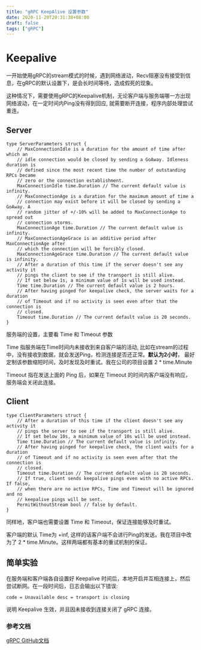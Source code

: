 ```yaml
---
title: "gRPC KeepAlive 设置参数"
date: 2020-11-20T20:31:38+08:00
draft: false
tags: ["gRPC"]
---
```


# Keepalive
一开始使用gRPC的stream模式的时候，遇到网络波动，Recv阻塞没有接受到信息，在gRPC的默认设置下，是会长时间等待，造成假死的现象。

<!--more-->

这种情况下，需要使用gRPC的Keepalive机制，无论客户端与服务端哪一方出现网络波动，在一定时间内Ping没有得到回应, 就需要断开连接，程序内部处理尝试重连。

## Server

```golang
type ServerParameters struct {
    // MaxConnectionIdle is a duration for the amount of time after which an
    // idle connection would be closed by sending a GoAway. Idleness duration is
    // defined since the most recent time the number of outstanding RPCs became
    // zero or the connection establishment.
    MaxConnectionIdle time.Duration // The current default value is infinity.
    // MaxConnectionAge is a duration for the maximum amount of time a
    // connection may exist before it will be closed by sending a GoAway. A
    // random jitter of +/-10% will be added to MaxConnectionAge to spread out
    // connection storms.
    MaxConnectionAge time.Duration // The current default value is infinity.
    // MaxConnectionAgeGrace is an additive period after MaxConnectionAge after
    // which the connection will be forcibly closed.
    MaxConnectionAgeGrace time.Duration // The current default value is infinity.
    // After a duration of this time if the server doesn't see any activity it
    // pings the client to see if the transport is still alive.
    // If set below 1s, a minimum value of 1s will be used instead.
    Time time.Duration // The current default value is 2 hours.
    // After having pinged for keepalive check, the server waits for a duration
    // of Timeout and if no activity is seen even after that the connection is
    // closed.
    Timeout time.Duration // The current default value is 20 seconds.
}
```

服务端的设置，主要看 Time 和 Timeout 参数

Time 指服务端在Time时间内未接收到来自客户端的活动, 比如在stream的过程中，没有接收到数据，就会发送Ping，检测连接是否还正常。**默认为2小时**， 最好定制该参数缩短时间，及时发现及时重试。我在公司的项目设置 2 * time.Minute

Timeout 指在发送上面的 Ping 后，如果在 Timeout 的时间内客户端没有响应，服务端会关闭此连接。

## Client

```golang
type ClientParameters struct {
    // After a duration of this time if the client doesn't see any activity it
    // pings the server to see if the transport is still alive.
    // If set below 10s, a minimum value of 10s will be used instead.
    Time time.Duration // The current default value is infinity.
    // After having pinged for keepalive check, the client waits for a duration
    // of Timeout and if no activity is seen even after that the connection is
    // closed.
    Timeout time.Duration // The current default value is 20 seconds.
    // If true, client sends keepalive pings even with no active RPCs. If false,
    // when there are no active RPCs, Time and Timeout will be ignored and no
    // keepalive pings will be sent.
    PermitWithoutStream bool // false by default.
}
```

同样地，客户端也需要设置 Time 和 Timeout，保证连接能够及时重试。

客户端的默认 Time为 +inf, 这样的话客户端不会进行Ping的发送。我在项目中改为了 2 * time.Minute。这样两端都有基本的重试机制的保证。


## 简单实验

在服务端和客户端各自设置好 Keepalive 时间后，本地开启并互相连接上，然后尝试断网。在一段时间后，日志会输出以下错误:

```plain
code = Unavailable desc = transport is closing
```

说明 Keepalive 生效，并且因未接收到连接关闭了 gRPC 连接。

### 参考文档
[gRPC GitHub文档](https://github.com/grpc/grpc-go/blob/master/Documentation/keepalive.md)